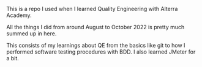 This is a repo I used when I learned Quality Engineering with Alterra Academy.

All the things I did from around August to October 2022 is pretty much summed up in here.

This consists of my learnings about QE from the basics like git to how I performed software testing procedures with BDD. I also learned JMeter for a bit.
